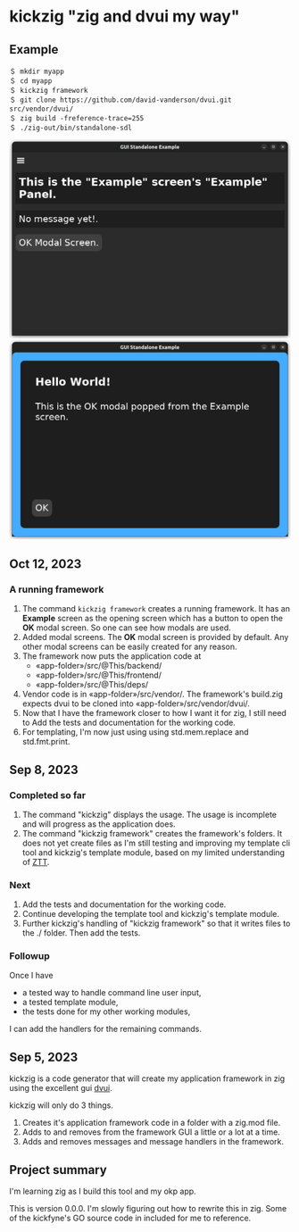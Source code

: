 # kickzig "zig and dvui my way"

## Example

```shell
＄ mkdir myapp
＄ cd myapp
＄ kickzig framework
＄ git clone https://github.com/david-vanderson/dvui.git src/vendor/dvui/
＄ zig build -freference-trace=255
＄ ./zig-out/bin/standalone-sdl
```

![The app's example screen.](images/example.png)
![The app's OK modal screen.](images/modal.png)

## Oct 12, 2023

### A running framework

1. The command `kickzig framework` creates a running framework. It has an **Example** screen as the opening screen which has a button to open the **OK** modal screen. So one can see how modals are used.
1. Added modal screens. The **OK** modal screen is provided by default. Any other modal screens can be easily created for any reason.
1. The framework now puts the application code at
   * «app-folder»/src/@This/backend/
   * «app-folder»/src/@This/frontend/
   * «app-folder»/src/@This/deps/
1. Vendor code is in «app-folder»/src/vendor/. The framework's build.zig expects dvui to be cloned into «app-folder»/src/vendor/dvui/.
1. Now that I have the framework closer to how I want it for zig, I still need to Add the tests and documentation for the working code.
1. For templating, I'm now just using using std.mem.replace and std.fmt.print.

## Sep 8, 2023

### Completed so far

1. The command "kickzig" displays the usage. The usage is incomplete and will progress as the application does.
1. The command "kickzig framework" creates the framework's folders. It does not yet create files as I'm still testing and improving my template cli tool and kickzig's template module, based on my limited understanding of [ZTT](https://github.com/MasterQ32/ZTT).

### Next

1. Add the tests and documentation for the working code.
1. Continue developing the template tool and kickzig's template module.
1. Further kickzig's handling of "kickzig framework" so that it writes files to the ./ folder. Then add the tests.

### Followup

Once I have

* a tested way to handle command line user input,
* a tested template module,
* the tests done for my other working modules,

I can add the handlers for the remaining commands.

## Sep 5, 2023

kickzig is a code generator that will create my application framework in zig using the excellent gui [dvui](https://github.com/david-vanderson/dvui).

kickzig will only do 3 things.

1. Creates it's application framework code in a folder with a zig.mod file.
1. Adds to and removes from the framework GUI a little or a lot at a time.
1. Adds and removes messages and message handlers in the framework.

## Project summary

I'm learning zig as I build this tool and my okp app.

This is version 0.0.0. I'm slowly figuring out how to rewrite this in zig. Some of the kickfyne's GO source code in included for me to reference.
